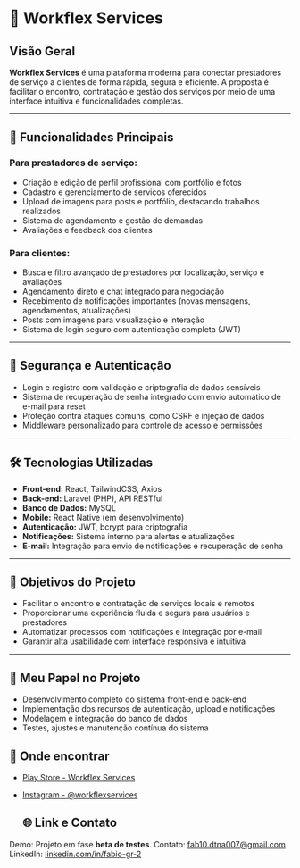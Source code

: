# 💼 Workflex Services

## Visão Geral  
**Workflex Services** é uma plataforma moderna para conectar prestadores de serviço a clientes de forma rápida, segura e eficiente. A proposta é facilitar o encontro, contratação e gestão dos serviços por meio de uma interface intuitiva e funcionalidades completas.

---

## 🚀 Funcionalidades Principais

### Para prestadores de serviço:  
- Criação e edição de perfil profissional com portfólio e fotos  
- Cadastro e gerenciamento de serviços oferecidos  
- Upload de imagens para posts e portfólio, destacando trabalhos realizados  
- Sistema de agendamento e gestão de demandas  
- Avaliações e feedback dos clientes  

### Para clientes:  
- Busca e filtro avançado de prestadores por localização, serviço e avaliações  
- Agendamento direto e chat integrado para negociação  
- Recebimento de notificações importantes (novas mensagens, agendamentos, atualizações)  
- Posts com imagens para visualização e interação  
- Sistema de login seguro com autenticação completa (JWT)  

---

## 🔐 Segurança e Autenticação  
- Login e registro com validação e criptografia de dados sensíveis  
- Sistema de recuperação de senha integrado com envio automático de e-mail para reset  
- Proteção contra ataques comuns, como CSRF e injeção de dados  
- Middleware personalizado para controle de acesso e permissões  

---

## 🛠️ Tecnologias Utilizadas  
- **Front-end:** React, TailwindCSS, Axios  
- **Back-end:** Laravel (PHP), API RESTful  
- **Banco de Dados:** MySQL  
- **Mobile:** React Native (em desenvolvimento)  
- **Autenticação:** JWT, bcrypt para criptografia  
- **Notificações:** Sistema interno para alertas e atualizações  
- **E-mail:** Integração para envio de notificações e recuperação de senha  

---

## 🎯 Objetivos do Projeto  
- Facilitar o encontro e contratação de serviços locais e remotos  
- Proporcionar uma experiência fluida e segura para usuários e prestadores  
- Automatizar processos com notificações e integração por e-mail  
- Garantir alta usabilidade com interface responsiva e intuitiva  

---

## 🧠 Meu Papel no Projeto  
- Desenvolvimento completo do sistema front-end e back-end  
- Implementação dos recursos de autenticação, upload e notificações  
- Modelagem e integração do banco de dados  
- Testes, ajustes e manutenção contínua do sistema  


## 📱 Onde encontrar

- [Play Store - Workflex Services](https://play.google.com/store/apps/details?id=com.sansdtna07.Workflex)  
- [Instagram - @workflexservices](https://www.instagram.com/workflexservices/)

  ## 🌐 Link e Contato

Demo: Projeto em fase **beta de testes**.
Contato: fab10.dtna007@gmail.com  
LinkedIn: [linkedin.com/in/fabio-gr-2](https://linkedin.com/in/fabio-gr-2)
